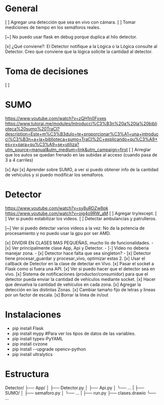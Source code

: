# General

[ ] Agregar una detección que sea en vivo con cámara.
[ ] Tomar mediciones de tiempo en los semáforos reales.

[~] No puedo usar flask en debug porque duplica al hilo detector.

[x] ¿Qué conviene?: El Detector notifique a la Lógica o la Lógica consulte al Detector.
    Creo que conviene que la lógica solicite la cantidad al detector.


# Toma de decisiones
[ ] 


# SUMO

https://www.youtube.com/watch?v=zQH1n0Fvxes
https://www.tutorai.me/modules/Introducci%C3%B3n%20a%20la%20biblioteca%20sumo%20TraCI?description=Este+m%C3%B3dulo+te+proporcionar%C3%A1+una+introducci%C3%B3n+a+la+biblioteca+sumo+TraCI%2C+explicando+qu%C3%A9+es+y+para+qu%C3%A9+se+utiliza?utm_source=manual&utm_medium=link&utm_campaign=first
[ ] Arreglar que los autos se quedan frenado en las subidas al acceso (cuando pasa de 3 a 4 carriles)

[x] Api
[x] Aprender sobre SUMO, a ver si puedo obtener info de la cantidad de vehículos y si puedo modificar los semáforos.


# Detector

https://www.youtube.com/watch?v=sy8uRDZw8pk
https://www.youtube.com/watch?v=oig4o9RW_aM
[ ] Agregar try/except.
[ ] Ver si puedo estabilizar los videos.
[ ] Detectar ambulancias y patrulleros.

[~] Ver si puedo detectar varios videos a la vez: No da la potencia de procesamiento y no puedo usar la gpu por ser AMD.

[x] DIVIDIR EN CLASES MAS PEQUEÑAS, mucho lío de funcionalidades.
    - [x] Ver principalmente clase App, Api y Detector.
    - [-] Video no deberia manejar zona.
    - [x] Detector hace falta que sea singleton?
    - [x] Detector tiene procesar_guardar y procesar_vivo, optimizar estas 2.
[x] Usar el callback de Detector en la clase de detectar en Vivo.
[x] Pasar el socket a Flask como si fuera una API.
[x] Ver si puedo hacer que el detector sea en vivo.
[x] Sistema de notificaciones (productor/consumidor) para que el detector pueda enviar la cantidad de vehículos mediante socket.
[x] Hacer que devuelva la cantidad de vehículos en cada zona.
[x] Agregar la detección en las distintas Zonas.
[x] Cambiar tamaño fijo de letras y lineas por un factor de escala.
[x] Borrar la linea de in/out


# Instalaciones

- pip install Flask
- pip install mypy      #Para ver los tipos de datos de las variables.
- pip install types-PyYAML
- pip install cvzone
- pip install --upgrade opencv-python
- pip install ultralytics


# Estructura
Detector/
├── App/
│   ├── Detector.py
│   ├── Api.py
│   └── ...
|
├── SUMO/
│   ├── semaforo.py
│   └── ...
|
├── run.py
├── clases.drawio
└── ...